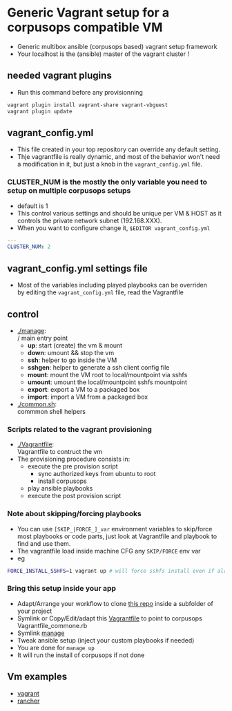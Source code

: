 # Generic Vagrant setup for a corpusops compatible VM
- Generic multibox ansible (corpusops based) vagrant setup framework
- Your localhost is the (ansible) master of the vagrant cluster !

## needed vagrant plugins
- Run this command before any provisionning
```sh
vagrant plugin install vagrant-share vagrant-vbguest
vagrant plugin update
```

## vagrant_config.yml
- This file created in your top repository can override any default setting.
- Thje vagrantfile is really dynamic, and most of the behavior won't need a modification in it, but just a knob in the ``vagrant_config.yml`` file.

### CLUSTER_NUM is the mostly the only variable you need to setup on multiple corpusops setups
- default is 1
- This control various settings and should be unique per VM & HOST as
  it controls the private network subnet (192.168.XXX).
- When you want to configure change it, ``$EDITOR vagrant_config.yml``
```yaml
---
CLUSTER_NUM: 2
```

## vagrant_config.yml settings file
- Most of the variables including played playbooks can be overriden <br/>
    by editing the ``vagrant_config.yml`` file, read the Vagrantfile

## control
- [./manage](./manage): <br>/
  main entry point
    - **up**: start (create) the vm & mount
    - **down**: umount && stop the vm
    - **ssh**: helper to go inside the VM
    - **sshgen**: helper to generate a ssh client config file
    - **mount**: mount the VM root to local/mountpoint via sshfs
    - **umount**: umount the local/mountpoint sshfs mountpoint
    - **export**: export a VM to a packaged box
    - **import**: import a VM from a packaged box
- [./common.sh](./common.sh):<br/>
  commmon shell helpers

### Scripts related to the vagrant provisioning
- [./Vagrantfile](./Vagrantfile):<br/>
  Vagrantfile to contruct the vm
- The provisioning procedure consists in:
    - execute the pre provision script
        - sync authorized keys from ubuntu to root
        - install corpusops
    - play ansible playbooks
    - execute the post provision script

### Note about skipping/forcing playbooks
- You can use ``[SKIP_|FORCE_]_var`` environment variables to skip/force most playbooks or   code parts, just look at Vagrantfile and playbook to find and use them.
- The vagrantfile load inside machine CFG any ``SKIP/FORCE`` env var
- eg

```sh
FORCE_INSTALL_SSHFS=1 vagrant up # will force sshfs install even if already done
```

### Bring this setup inside your app
- Adapt/Arrange your workflow to clone [this repo](https://github.com/corpusops/corpusops.bootstrap.git) inside a subfolder of your project
- Symlink or Copy/Edit/adapt this [Vagrantfile](./Vagrantfile) to point to corpusops Vagrantfile_commone.rb
- Symlink [manage](./manage)
- Tweak ansible setup (inject your custom playbooks if needed)
- You are done for ``manage up``
- It will run the install of corpusops if not done


## Vm examples
- [vagrant](https://github.com/corpusops/setups.vagrant)
- [rancher](https://github.com/corpusops/setups.rancher)


